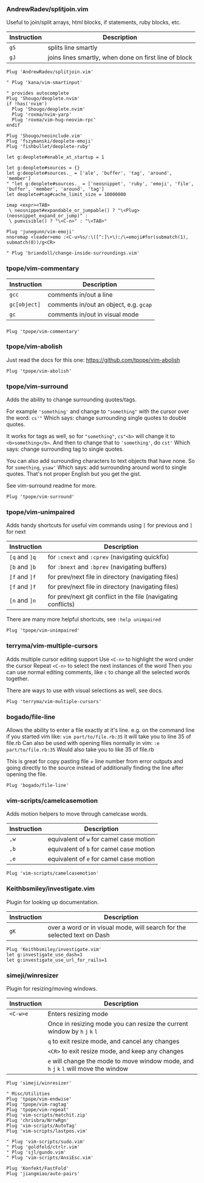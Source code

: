### AndrewRadev/splitjoin.vim
Useful to join/split arrays, html blocks, if statements, ruby blocks, etc.

| Instruction | Description                                           |
| ---         | ---                                                   |
| `gS`        | splits line smartly                                   |
| `gJ`        | joins lines smartly, when done on first line of block |

```vim
Plug 'AndrewRadev/splitjoin.vim'
```

```vim
" Plug 'kana/vim-smartinput'

" provides autocomplete
Plug 'Shougo/deoplete.nvim'
if !has('nvim')
  Plug 'Shougo/deoplete.nvim'
  Plug 'roxma/nvim-yarp'
  Plug 'roxma/vim-hug-neovim-rpc'
endif

Plug 'Shougo/neoinclude.vim'
Plug 'fszymanski/deoplete-emoji'
Plug 'fishbullet/deoplete-ruby'

let g:deoplete#enable_at_startup = 1

let g:deoplete#sources = {}
let g:deoplete#sources._ = ['ale', 'buffer', 'tag', 'around', 'member']
" "let g:deoplete#sources._ = ['neosnippet', 'ruby', 'emoji', 'file', 'buffer', 'member', 'around', 'tag']
let deoplete#tag#cache_limit_size = 10000000

imap <expr><TAB>
 \ neosnippet#expandable_or_jumpable() ? "\<Plug>(neosnippet_expand_or_jump)" :
 \ pumvisible() ? "\<C-n>" : "\<TAB>"

Plug 'junegunn/vim-emoji'
nnoremap <leader>emo :<C-u>%s/:\([^:]\+\):/\=emoji#for(submatch(1), submatch(0))/g<CR>

" Plug 'briandoll/change-inside-surroundings.vim'
```

### tpope/vim-commentary

| Instruction  | Description                            |
| ---          | ---                                    |
| `gcc`        | comments in/out a line                 |
| `gc[object]` | comments in/out an object, e.g. `gcap` |
| `gc`         | comments in/out in visual mode         |
###

```vim
Plug 'tpope/vim-commentary'
```

### tpope/vim-abolish
Just read the docs for this one:
https://github.com/tpope/vim-abolish
```vim
Plug 'tpope/vim-abolish'
```

### tpope/vim-surround
Adds the ability to change surrounding quotes/tags.

For example `'something'` and change to `"something"`
with the cursor over the word: `cs'"`
Which says: change surrounding single quotes to double quotes.

It works for tags as well, so for `"something"`,
`cs"<b>` will change it to `<b>something</b>`.
And then to change that to `'something'`, do `cst'`
Which says: change surrounding tag to single quotes.

You can also add surrounding characters to text objects 
that have none. So for `something`, `ysaw'`
Which says: add surrounding around word to single quotes.
That's not proper English but you get the gist.

See vim-surround readme for more.

```vim
Plug 'tpope/vim-surround'
```

### tpope/vim-unimpaired
Adds handy shortcuts for useful vim commands
using `[` for previous and `]` for next

| Instruction   | Description                                                   |
| ---           | ---                                                           |
| `[q` and `]q` | for `:cnext` and `:cprev` (navigating quickfix)               |
| `[b` and `]b` | for `:bnext` and `:bprev` (navigating buffers)                |
| `[f` and `]f` | for prev/next file in directory (navigating files)            |
| `[f` and `]f` | for prev/next file in directory (navigating files)            |
| `[n` and `]n` | for prev/next git conflict in the file (navigating conflicts) |

There are many more helpful shortcuts, see `:help unimpaired`

```vim
Plug 'tpope/vim-unimpaired'
```

### terryma/vim-multiple-cursors
Adds multiple cursor editing support
Use `<C-n>` to highlight the word under the cursor
Repeat `<C-n>` to select the next instances of the word
Then you can use normal editing comments, like `c` to change
all the selected words together.

There are ways to use with visual selections as well, see docs.

```vim
Plug 'terryma/vim-multiple-cursors'
```

### bogado/file-line
Allows the ability to enter a file exactly at it's line.
e.g. on the command line if you started vim like:
`vim part/to/file.rb:35`
it will take you to line 35 of file.rb
Can also be used with opening files normally in vim:
`:e part/to/file.rb:35`
Would also take you to like 35 of file.rb

This is great for copy pasting file + line number from 
error outputs and going directly to the source instead
of additionally finding the line after opening the file.

```vim
Plug 'bogado/file-line'
```

### vim-scripts/camelcasemotion
Adds motion helpers to move through camelcase words.

| Instruction | Description                             |
| ---         | ---                                     |
| `,w`        | equivalent of `w` for camel case motion |
| `,b`        | equivalent of `b` for camel case motion |
| `,e`        | equivalent of `e` for camel case motion |

```vim
Plug 'vim-scripts/camelcasemotion'
```

### Keithbsmiley/investigate.vim
Plugin for looking up documentation.

| Instruction | Description                                                              |
| ---         | ---                                                                      |
| `gK`        | over a word or in visual mode, will search for the selected text on Dash |

```vim
Plug 'Keithbsmiley/investigate.vim'
let g:investigate_use_dash=1
let g:investigate_use_url_for_rails=1
```

### simeji/winresizer
Plugin for resizing/moving windows.

| Instruction | Description                                                                            |
| ---         | ---                                                                                    |
| `<C-w>e`    | Enters resizing mode                                                                   |
|             | Once in resizing mode you can resize the current window by `h` `j` `k` `l`             |
|             | `q` to exit resize mode, and cancel any changes                                        |
|             | `<CR>` to exit resize mode, and keep any changes                                       |
|             | `e` will change the mode to move window mode, and `h` `j` `k` `l` will move the window |

```vim
Plug 'simeji/winresizer'
```

```vim
" Misc/Utilities
Plug 'tpope/vim-endwise'
Plug 'tpope/vim-ragtag'
Plug 'tpope/vim-repeat'
Plug 'vim-scripts/matchit.zip'
Plug 'chrisbra/NrrwRgn'
Plug 'vim-scripts/AutoTag'
Plug 'vim-scripts/lastpos.vim'

" Plug 'vim-scripts/sudo.vim'
" Plug 'goldfeld/ctrlr.vim'
" Plug 'sjl/gundo.vim'
" Plug 'vim-scripts/AnsiEsc.vim'

Plug 'Konfekt/FastFold'
Plug 'jiangmiao/auto-pairs'
```
